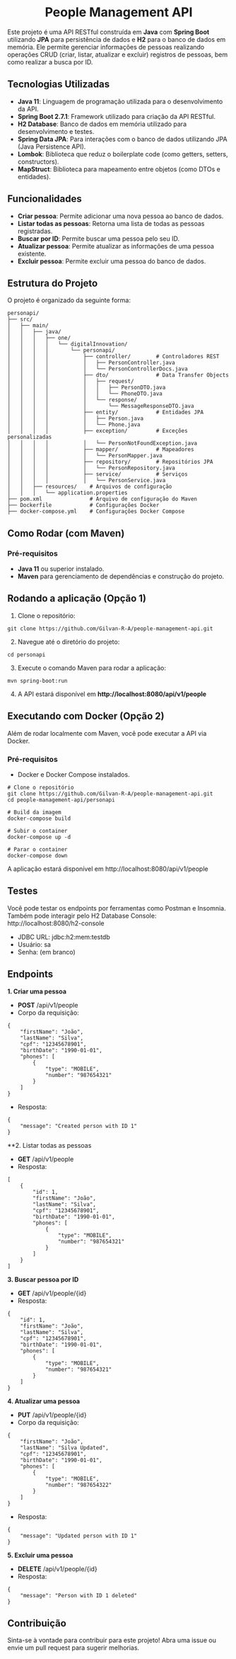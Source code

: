 <h1 align="center">
   People Management API
</h1>

Este projeto é uma API RESTful construída em **Java** com **Spring Boot** utilizando **JPA** para persistência de dados e **H2** para o banco de dados em memória. Ele permite gerenciar informações de pessoas realizando operações CRUD (criar, listar, atualizar e excluir) registros de pessoas, bem como realizar a busca por ID.   

## Tecnologias Utilizadas   

- **Java 11**: Linguagem de programação utilizada para o desenvolvimento da API.
- **Spring Boot 2.7.1**: Framework utilizado para criação da API RESTful.
- **H2 Database**: Banco de dados em memória utilizado para desenvolvimento e testes.
- **Spring Data JPA**: Para interações com o banco de dados utilizando JPA (Java Persistence API).
- **Lombok**: Biblioteca que reduz o boilerplate code (como getters, setters, constructors).
- **MapStruct**: Biblioteca para mapeamento entre objetos (como DTOs e entidades).

## Funcionalidades   

- **Criar pessoa**: Permite adicionar uma nova pessoa ao banco de dados.
- **Listar todas as pessoas**: Retorna uma lista de todas as pessoas registradas.
- **Buscar por ID**: Permite buscar uma pessoa pelo seu ID.
- **Atualizar pessoa**: Permite atualizar as informações de uma pessoa existente.
- **Excluir pessoa**: Permite excluir uma pessoa do banco de dados.   



## Estrutura do Projeto   

O projeto é organizado da seguinte forma:   

```   
personapi/
├── src/
│   ├── main/
│   │   ├── java/
│   │   │   ├── one/
│   │   │   │   └── digitalInnovation/
│   │   │   │       └── personapi/
│   │   │   │           ├── controller/        # Controladores REST
│   │   │   │           │   ├── PersonController.java
│   │   │   │           │   └── PersonControllerDocs.java
│   │   │   │           ├── dto/               # Data Transfer Objects
│   │   │   │           │   ├── request/
│   │   │   │           │   │   ├── PersonDTO.java
│   │   │   │           │   │   └── PhoneDTO.java
│   │   │   │           │   └── response/
│   │   │   │           │       └── MessageResponseDTO.java
│   │   │   │           ├── entity/            # Entidades JPA
│   │   │   │           │   ├── Person.java
│   │   │   │           │   └── Phone.java
│   │   │   │           ├── exception/         # Exceções personalizadas
│   │   │   │           │   └── PersonNotFoundException.java
│   │   │   │           ├── mapper/            # Mapeadores
│   │   │   │           │   └── PersonMapper.java
│   │   │   │           ├── repository/        # Repositórios JPA
│   │   │   │           │   └── PersonRepository.java
│   │   │   │           ├── service/           # Serviços
│   │   │   │           │   └── PersonService.java
│   │   ├── resources/    # Arquivos de configuração
│   │   │   └── application.properties
├── pom.xml               # Arquivo de configuração do Maven
├── Dockerfile            # Configurações Docker
├── docker-compose.yml    # Configurações Docker Compose
```   

 ## Como Rodar (com Maven)  

### Pré-requisitos   

- **Java 11** ou superior instalado.
- **Maven** para gerenciamento de dependências e construção do projeto.   

## Rodando a aplicação (Opção 1)  

1. Clone o repositório:   

```   
git clone https://github.com/Gilvan-R-A/people-management-api.git
```   

2. Navegue até o diretório do projeto:   

```   
cd personapi
```   

3. Execute o comando Maven para rodar a aplicação:   

```   
mvn spring-boot:run
```   

4. A API estará disponível em **http://localhost:8080/api/v1/people**   

 ## Executando com Docker (Opção 2)   

 Além de rodar localmente com Maven, você pode executar a API via Docker.   

 ### Pré-requisitos   

 - Docker e Docker Compose instalados.  

 ```   
 # Clone o repositório
git clone https://github.com/Gilvan-R-A/people-management-api.git
cd people-management-api/personapi

# Build da imagem
docker-compose build

# Subir o container
docker-compose up -d 

# Parar o container
docker-compose down
```   
A aplicação estará disponível em http://localhost:8080/api/v1/people   

## Testes   

Você pode testar os endpoints por ferramentas como Postman e Insomnia.   
Também pode interagir pelo H2 Database Console: http://localhost:8080/h2-console   

- JDBC URL: jdbc:h2:mem:testdb
- Usuário: sa
- Senha: (em branco)


## Endpoints   

**1. Criar uma pessoa**   
- **POST** /api/v1/people   
- Corpo da requisição:   

```   
{
    "firstName": "João",
    "lastName": "Silva",
    "cpf": "12345678901",
    "birthDate": "1990-01-01",
    "phones": [
        {
            "type": "MOBILE",
            "number": "987654321"
        }
    ]
}
```   

- Resposta:   

```   
{
    "message": "Created person with ID 1"
}
```   

**2. Listar todas as pessoas   
- **GET** /api/v1/people   
- Resposta:   

```   
[
    {
        "id": 1,
        "firstName": "João",
        "lastName": "Silva",
        "cpf": "12345678901",
        "birthDate": "1990-01-01",
        "phones": [
            {
                "type": "MOBILE",
                "number": "987654321"
            }
        ]
    }
]
```   

**3. Buscar pessoa por ID**   
- **GET** /api/v1/people/{id}   
- Resposta:   

```   
{
    "id": 1,
    "firstName": "João",
    "lastName": "Silva",
    "cpf": "12345678901",
    "birthDate": "1990-01-01",
    "phones": [
        {
            "type": "MOBILE",
            "number": "987654321"
        }
    ]
}
```   

**4. Atualizar uma pessoa**   
- **PUT** /api/v1/people/{id}   
- Corpo da requisição:   

```   
{
    "firstName": "João",
    "lastName": "Silva Updated",
    "cpf": "12345678901",
    "birthDate": "1990-01-01",
    "phones": [
        {
            "type": "MOBILE",
            "number": "987654322"
        }
    ]
}
```   
- Resposta:   

```   
{
    "message": "Updated person with ID 1"
}
```   

**5. Excluir uma pessoa**   
- **DELETE** /api/v1/people/{id}   
- Resposta:   

```   
{
    "message": "Person with ID 1 deleted"
}
```   

## Contribuição   

Sinta-se à vontade para contribuir para este projeto! Abra uma issue ou envie um pull request para sugerir melhorias.

